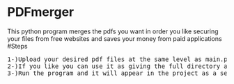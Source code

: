 # PDFmerger
This python program merges the pdfs you want in order you like securing your files from free websites and saves your money from paid applications
#Steps
<pre>
1-)Upload your desired pdf files at the same level as main.py to use the given format
2-)If you like you can use it as giving the full directory address as well
3-)Run the program and it will appear in the project as a seperate pdf file
  <pre>

